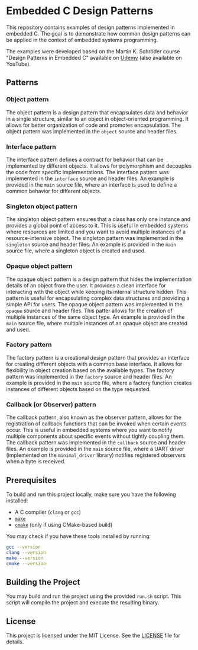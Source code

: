 # Embedded C Design Patterns

This repository contains examples of design patterns implemented in embedded C. The goal is to demonstrate how common design patterns can be applied in the context of embedded systems programming.

The examples were developed based on the Martin K. Schröder course "Design Patterns in Embedded C" available on [Udemy](https://www.udemy.com/course/embedded-c-programming-design-patterns/?srsltid=AfmBOoq7tYXLs5xy7H3ZCYdd2eG4GdPBi336JkoWeg7D51fpguUF-v9z&couponCode=ST4MT20725A) (also available on YouTube).

## Patterns

### Object pattern

The object pattern is a design pattern that encapsulates data and behavior in a single structure, similar to an object in object-oriented programming. It allows for better organization of code and promotes encapsulation. The object pattern was implemented in the `object` source and header files.

### Interface pattern

The interface pattern defines a contract for behavior that can be implemented by different objects. It allows for polymorphism and decouples the code from specific implementations. The interface pattern was implemented in the `interface` source and header files. An example is provided in the `main` source file, where an interface is used to define a common behavior for different objects.

### Singleton object pattern

The singleton object pattern ensures that a class has only one instance and provides a global point of access to it. This is useful in embedded systems where resources are limited and you want to avoid multiple instances of a resource-intensive object. The singleton pattern was implemented in the `singleton` source and header files. An example is provided in the `main` source file, where a singleton object is created and used.

### Opaque object pattern

The opaque object pattern is a design pattern that hides the implementation details of an object from the user. It provides a clean interface for interacting with the object while keeping its internal structure hidden. This pattern is useful for encapsulating complex data structures and providing a simple API for users. The opaque object pattern was implemented in the `opaque` source and header files. This patter allows for the creation of multiple instances of the same object type. An example is provided in the `main` source file, where multiple instances of an opaque object are created and used.

### Factory pattern

The factory pattern is a creational design pattern that provides an interface for creating different objects with a common base interface. It allows for flexibility in object creation based on the available types. The factory pattern was implemented in the `factory` source and header files. An example is provided in the `main` source file, where a factory function creates instances of different objects based on the type requested.

### Callback (or Observer) pattern

The callback pattern, also known as the observer pattern, allows for the registration of callback functions that can be invoked when certain events occur. This is useful in embedded systems where you want to notify multiple components about specific events without tightly coupling them. The callback pattern was implemented in the `callback` source and header files. An example is provided in the `main` source file, where a UART driver (implemented on the `minimal_driver` library) notifies registered observers when a byte is received.

## Prerequisites

To build and run this project locally, make sure you have the following installed:

- A C compiler (`clang` or `gcc`)
- [`make`](https://www.gnu.org/software/make/)
- [`cmake`](https://cmake.org/) (only if using CMake-based build)

You may check if you have these tools installed by running:

```bash
gcc --version
clang --version
make --version
cmake --version
```

## Building the Project

You may build and run the project using the provided `run.sh` script. This script will compile the project and execute the resulting binary.

## License

This project is licensed under the MIT License. See the [LICENSE](LICENSE) file for details.
